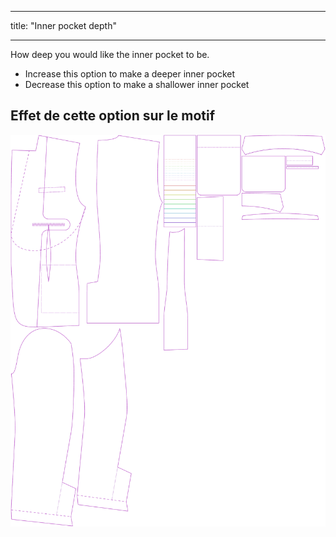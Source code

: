 - - -
title: "Inner pocket depth"
- - -

How deep you would like the inner pocket to be.

- Increase this option to make a deeper inner pocket
- Decrease this option to make a shallower inner pocket

## Effet de cette option sur le motif

![Cette image montre l'effet de cette option en superposant plusieurs variantes qui ont une valeur différente pour cette option](jaeger_innerpocketdepth_sample.svg "Effet de cette option sur le modèle")
